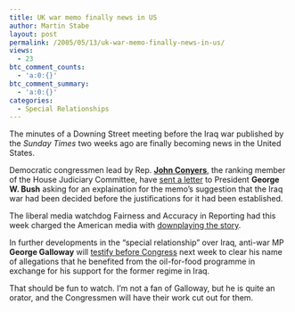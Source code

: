 ```yaml
---
title: UK war memo finally news in US
author: Martin Stabe
layout: post
permalink: /2005/05/13/uk-war-memo-finally-news-in-us/
views:
  - 23
btc_comment_counts:
  - 'a:0:{}'
btc_comment_summary:
  - 'a:0:{}'
categories:
  - Special Relationships
---
```

The minutes of a Downing Street meeting before the Iraq war published by the *Sunday Times* two weeks ago are finally becoming news in the United States.

Democratic congressmen lead by Rep. **[John Conyers][1]**, the ranking member of the House Judiciary Committee, have [sent a letter][2] to President **George W. Bush** asking for an explaination for the memo&rsquo;s suggestion that the Iraq war had been decided before the justifications for it had been established.

The liberal media watchdog Fairness and Accuracy in Reporting had this week charged the American media with [downplaying the story][3].

In further developments in the &ldquo;special relationship&rdquo; over Iraq, anti-war MP **George Galloway** will [testify before Congress][4] next week to clear his name of allegations that he benefited from the oil-for-food programme in exchange for his support for the former regime in Iraq. 

That should be fun to watch. I&#8217;m not a fan of Galloway, but he is quite an orator, and the Congressmen will have their work cut out for them.

 [1]: http://www.house.gov/conyers/
 [2]: http://www.cnn.com/2005/US/05/11/britain.war.memo/index.html?section=cnn_allpolitics
 [3]: http://www.fair.org/index.php?page=2511
 [4]: http://www.timesonline.co.uk/article/0,,2-1610109,00.html